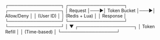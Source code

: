 ┌─────────────────┐    ┌──────────────────┐    ┌─────────────────┐
│   Request       │───▶│  Token Bucket    │───▶│   Allow/Deny    │
│   (User ID)     │    │  (Redis + Lua)   │    │   Response      │
└─────────────────┘    └──────────────────┘    └─────────────────┘
                              │
                              ▼
                       ┌──────────────────┐
                       │  Token Refill    │
                       │  (Time-based)    │
                       └──────────────────┘
